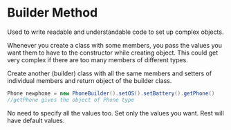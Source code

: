 # Builder Method

Used to write readable and understandable code to set up complex objects.

Whenever you create a class with some members, you pass the values you want them to have to the constructor while creating object. This could get very complex if there are too many members of different types.

Create another (builder) class with all the same members and setters of individual members and return object of the builder class.

```java
Phone newphone = new PhoneBuilder().setOS().setBattery().getPhone() 
//getPhone gives the object of Phone type
```

No need to specify all the values too. Set only the values you want. Rest will have default values.
